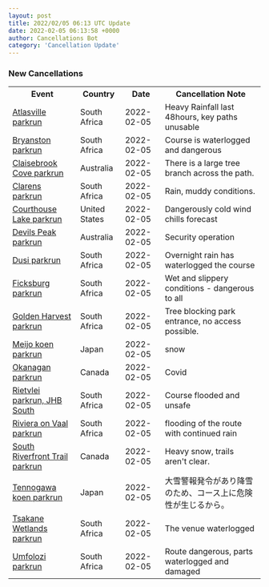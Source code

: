 ```yaml
---
layout: post
title: 2022/02/05 06:13 UTC Update
date: 2022-02-05 06:13:58 +0000
author: Cancellations Bot
category: 'Cancellation Update'
---
```


<h3>New Cancellations</h3>
<div class='hscrollable'>
<table style='width: 100%'>
    <tr>
        <th>Event</th>
        <th>Country</th>
        <th>Date</th>
        <th>Cancellation Note</th>
    </tr>
    <tr>
        <td><a href="https://www.parkrun.co.za/atlasville">Atlasville parkrun</a></td>
        <td>South Africa</td>
        <td>2022-02-05</td>
        <td>Heavy Rainfall last 48hours, key paths unusable</td>
    </tr>
    <tr>
        <td><a href="https://www.parkrun.co.za/bryanston">Bryanston parkrun</a></td>
        <td>South Africa</td>
        <td>2022-02-05</td>
        <td>Course is waterlogged and dangerous</td>
    </tr>
    <tr>
        <td><a href="https://www.parkrun.com.au/claisebrookcove">Claisebrook Cove parkrun</a></td>
        <td>Australia</td>
        <td>2022-02-05</td>
        <td>There is a large tree branch across the path.</td>
    </tr>
    <tr>
        <td><a href="https://www.parkrun.co.za/clarens">Clarens parkrun</a></td>
        <td>South Africa</td>
        <td>2022-02-05</td>
        <td>Rain, muddy conditions.</td>
    </tr>
    <tr>
        <td><a href="https://www.parkrun.us/courthouselake">Courthouse Lake parkrun</a></td>
        <td>United States</td>
        <td>2022-02-05</td>
        <td>Dangerously cold wind chills forecast</td>
    </tr>
    <tr>
        <td><a href="">Devils Peak parkrun</a></td>
        <td>Australia</td>
        <td>2022-02-05</td>
        <td>Security operation</td>
    </tr>
    <tr>
        <td><a href="https://www.parkrun.co.za/dusi">Dusi parkrun</a></td>
        <td>South Africa</td>
        <td>2022-02-05</td>
        <td>Overnight rain has waterlogged the course</td>
    </tr>
    <tr>
        <td><a href="https://www.parkrun.co.za/ficksburg">Ficksburg parkrun</a></td>
        <td>South Africa</td>
        <td>2022-02-05</td>
        <td>Wet and slippery conditions - dangerous to all</td>
    </tr>
    <tr>
        <td><a href="https://www.parkrun.co.za/goldenharvest">Golden Harvest parkrun</a></td>
        <td>South Africa</td>
        <td>2022-02-05</td>
        <td>Tree blocking park entrance, no access possible.</td>
    </tr>
    <tr>
        <td><a href="https://www.parkrun.jp/meijokoen">Meijo koen parkrun</a></td>
        <td>Japan</td>
        <td>2022-02-05</td>
        <td>snow</td>
    </tr>
    <tr>
        <td><a href="https://www.parkrun.ca/okanagan">Okanagan parkrun</a></td>
        <td>Canada</td>
        <td>2022-02-05</td>
        <td>Covid</td>
    </tr>
    <tr>
        <td><a href="https://www.parkrun.co.za/rietvlei">Rietvlei parkrun, JHB South</a></td>
        <td>South Africa</td>
        <td>2022-02-05</td>
        <td>Course flooded and unsafe</td>
    </tr>
    <tr>
        <td><a href="https://www.parkrun.co.za/rivieraonvaal">Riviera on Vaal parkrun</a></td>
        <td>South Africa</td>
        <td>2022-02-05</td>
        <td>flooding of the route with continued rain</td>
    </tr>
    <tr>
        <td><a href="https://www.parkrun.ca/southriverfronttrail">South Riverfront Trail parkrun</a></td>
        <td>Canada</td>
        <td>2022-02-05</td>
        <td>Heavy snow, trails aren't clear.</td>
    </tr>
    <tr>
        <td><a href="https://www.parkrun.jp/tennogawakoen">Tennogawa koen parkrun</a></td>
        <td>Japan</td>
        <td>2022-02-05</td>
        <td>大雪警報発令があり降雪のため、コース上に危険性が生じるから。</td>
    </tr>
    <tr>
        <td><a href="https://www.parkrun.co.za/tsakanewetlands">Tsakane Wetlands parkrun</a></td>
        <td>South Africa</td>
        <td>2022-02-05</td>
        <td>The venue waterlogged</td>
    </tr>
    <tr>
        <td><a href="https://www.parkrun.co.za/umfolozi">Umfolozi parkrun</a></td>
        <td>South Africa</td>
        <td>2022-02-05</td>
        <td>Route dangerous, parts waterlogged and damaged</td>
    </tr>
</table>
</div>
